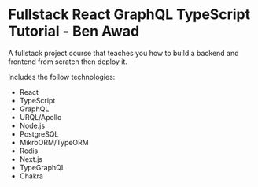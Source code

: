 # Fullstack React GraphQL TypeScript Tutorial - Ben Awad

A fullstack project course that teaches you how to build a backend and frontend from scratch then deploy it. 

Includes the follow technologies:

- React
- TypeScript
- GraphQL
- URQL/Apollo
- Node.js
- PostgreSQL
- MikroORM/TypeORM
- Redis
- Next.js
- TypeGraphQL
- Chakra